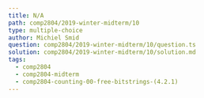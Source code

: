 ```yaml
---
title: N/A
path: comp2804/2019-winter-midterm/10
type: multiple-choice
author: Michiel Smid
question: comp2804/2019-winter-midterm/10/question.ts
solution: comp2804/2019-winter-midterm/10/solution.md
tags:
  - comp2804
  - comp2804-midterm
  - comp2804-counting-00-free-bitstrings-(4.2.1)
---
```

